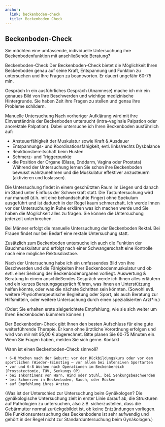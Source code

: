 ```yaml
---
anchor:
  link: beckenboden-check
  title: Beckenboden Check
---
```


## Beckenboden-Check
Sie möchten eine umfassende, individuelle Untersuchung ihre Beckenbodenfunktion mit anschließende Beratung?

Beckenboden-Check
Der Beckenboden-Check bietet die Möglichkeit Ihren Beckenboden genau auf seine Kraft, Entspannung und Funktion zu untersuchen und Ihre Fragen zu beantworten. 
Er dauert ungefähr 60-75 min.

Gespräch
In ein ausführliches Gespräch (Anamnese) mache ich mir ein genaues Bild von Ihre Beschwerden und wichtige medizinische Hintergrunde. Sie haben Zeit ihre Fragen zu stellen und genau ihre Probleme schildern.

Manuelle Untersuchung 
Nach vorheriger Aufklärung wird mit ihre Einverständnis der Beckenboden untersucht (intra-vaginale Palpation oder anorektale Palpation). Dabei untersuche ich Ihren Beckenboden ausführlich auf: 
- Ansteuerfähigkeit der Muskulatur sowie Kraft & Ausdauer 
- Entspannungs- und Koordinationsfähigkeit, evtl. links/rechts Dysbalance 
- Reaktionsbereitschaft beim Husten 
- Schmerz- und Triggerpunkte 
- die Position der Organe (Blase, Enddarm, Vagina oder Prostata)
Während der Untersuchung lernen Sie schon ihre Beckenboden bewusst wahrzunehmen und die Muskulatur effektiver anzusteuern (aktivieren und loslassen).

Die Untersuchung findet in einem geschützten Raum im Liegen und danach im Stand unter Einfluss der Schwerkraft statt. 
Die Tastuntersuchung wird nur manuell (d.h. mit eine behandschuhte Finger) ohne Spekulum ausgeführt und ist dadurch in der Regel kaum schmerzhaft. Ich werde Ihnen vor der Untersuchung in Ruhe erklären was ich machen werde und Sie haben die Möglichkeit alles zu fragen. Sie können die Untersuchung jederzeit unterbrechen. 

Bei Männer erfolgt die manuelle Untersuchung der Beckenboden Rektal. Bei Frauen findet nur bei Bedarf eine rektale Untersuchung statt.

Zusätzlich zum Beckenboden untersuche ich auch die Funktion der Bauchmuskulatur und erfolgt nach einer Schwangerschaft eine Kontrolle nach eine mögliche Rektusdiastase.

Nach der Untersuchung habe ich ein umfassendes Bild von ihre Beschwerden und die Fähigkeiten ihrer Beckenbodenmuskulatur und ob evtl. einer Senkung der Beckenbodenorganen vorliegt. 
Auswertung & Beratung
In einem anschließendes Gespräch werde ich Ihnen alles erläutern und ein kurzes Beratungsgespräch führen, was Ihnen an Unterstützung helfen könnte, oder was die nächste Schritten sein könnten. (Sowohl evtl. weitere Physiotherapeutische Begleitung oder Sport, als auch Beratung zur Hilfsmitteln, oder weitere Untersuchung durch einen spezialisierten Arzt\*in.)

(Oder:
Sie erhalten erste zielgerichtete Empfehlung, wie sie sich weiter um Ihren Beckenboden kümmern können.)

Der Beckenboden-Check gibt Ihnen den besten Aufschluss für eine gute weiterführende Therapie. Er kann ohne ärztliche Vorordnung erfolgen und wird von mir mit 95,00 € abgerechnet. Bitte planen Sie 60-75 Minuten ein.
Wenn Sie Fragen haben, melden Sie sich gerne.
Kontakt


Wann ist einen Beckenboden-Check sinnvoll?

    • 6-8 Wochen nach der Geburt: vor der Rückbildungskurs oder vor dem sportlichen (Wieder-)Einstieg – vor allem bei intensiven Sportarten
    • vor und 6-8 Wochen nach Operationen im Beckenbereich (Prostatectomie, TUV, Senkungs OP) 
    • bei Inkontinenz von Harn, Wind oder Stuhl, bei Senkungsbeschwerden
    • bei Schmerzen in Beckenboden, Bauch, oder Rücken
    • auf Empfehlung ihres Arztes

(Was ist der Unterschied zur Untersuchung beim Gynäkologen?
Die gynäkologische Untersuchung zielt in erster Linie darauf ab, die Strukturen auf Pathologien zu untersuchen, also z.B. sicherzustellen, dass die Gebärmutter normal zurückgebildet ist, ob keine Entzündungen vorliegen. Die Funktionsuntersuchung des Beckenbodens ist sehr aufwendig und gehört in der Regel nicht zur Standarduntersuchung beim Gynäkologen.)
